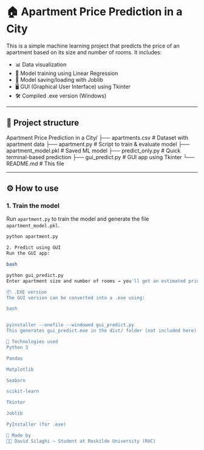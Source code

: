 # 🏠 Apartment Price Prediction in a City

This is a simple machine learning project that predicts the price of an apartment based on its size and number of rooms. It includes:

- 📊 Data visualization
- 🧠 Model training using Linear Regression
- 💾 Model saving/loading with Joblib
- 🖥️ GUI (Graphical User Interface) using Tkinter
- 🛠️ Compiled .exe version (Windows)

---

## 📂 Project structure

 Apartment Price Prediction in a City/ ├── apartments.csv # Dataset with apartment data ├── apartment.py # Script to train & evaluate model ├── apartment_model.pkl # Saved ML model ├── predict_only.py # Quick terminal-based prediction ├── gui_predict.py # GUI app using Tkinter └── README.md # This file

 
---

## ⚙️ How to use

### 1. Train the model
Run `apartment.py` to train the model and generate the file `apartment_model.pkl`.

```bash
python apartment.py

2. Predict using GUI
Run the GUI app:

bash

python gui_predict.py
Enter apartment size and number of rooms → you'll get an estimated price 💰

📦 .EXE version
The GUI version can be converted into a .exe using:

bash


pyinstaller --onefile --windowed gui_predict.py
This generates gui_predict.exe in the dist/ folder (not included here).

🧠 Technologies used
Python 3

Pandas

Matplotlib

Seaborn

scikit-learn

Tkinter

Joblib

PyInstaller (for .exe)

🧔 Made by
👨‍💻 David Silaghi – Student at Roskilde University (RUC)